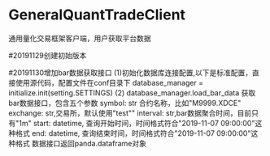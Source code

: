 # GeneralQuantTradeClient
通用量化交易框架客户端，用户获取平台数据

#20191129创建初始版本

#20191130增加bar数据获取接口
(1)初始化数据库连接配置,以下是标准配置，直接使用源代码，配置文件在conf目录下
database_manager = initialize.init(setting.SETTINGS)
(2) database_manager.load_bar_data 获取bar数据接口，包含五个参数
symbol: str 合约名称，比如"M9999.XDCE"
exchange: str,交易所，默认使用"test""
interval: str,bar数据聚合时间，目前只有"1m"
start: datetime, 查询开始时间，时间格式符合"2019-11-07 09:00:00"这种格式
end: datetime, 查询结束时间，时间格式符合"2019-11-07 09:00:00"这种格式
数据接口返回panda.dataframe对象